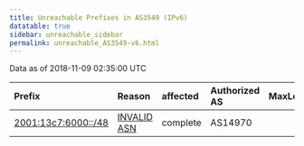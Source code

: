 ```yaml
---
title: Unreachable Prefixes in AS3549 (IPv6)
datatable: true
sidebar: unreachable_sidebar
permalink: unreachable_AS3549-v6.html
---
```


Data as of 2018-11-09 02:35:00 UTC


<div class="datatable-begin"></div>

| Prefix                                                           | Reason                                                                                                    | affected   | Authorized AS   |   MaxLength | Anchor                                         |   unreachable /48s |
|:-----------------------------------------------------------------|:----------------------------------------------------------------------------------------------------------|:-----------|:----------------|------------:|:-----------------------------------------------|-------------------:|
| [2001:13c7:6000::/48](https://stat.ripe.net/2001:13c7:6000::/48) | [INVALID ASN](https://rpki-validator.ripe.net/announcement-preview?asn=AS3549&prefix=2001:13c7:6000::/48) | complete   | AS14970         |          48 | [LACNIC](unreachable_LACNIC_RPKI_Root-v6.html) |                  1 |

<div class="datatable-end"></div>